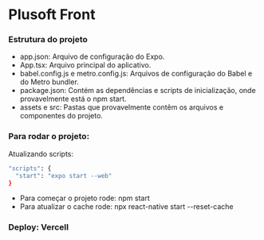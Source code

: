 # Plusoft Front

### Estrutura do projeto

- app.json: Arquivo de configuração do Expo.
- App.tsx: Arquivo principal do aplicativo.
- babel.config.js e metro.config.js: Arquivos de configuração do Babel e do Metro bundler.
- package.json: Contém as dependências e scripts de inicialização, onde provavelmente está o npm start.
- assets e src: Pastas que provavelmente contêm os arquivos e componentes do projeto.

### Para rodar o projeto:

Atualizando scripts:

```bash
"scripts": {
  "start": "expo start --web"
}
```

- Para começar o projeto rode: npm start
- Para atualizar o cache rode: npx react-native start --reset-cache

### Deploy: Vercell